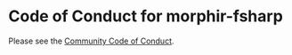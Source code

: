 # Code of Conduct for morphir-fsharp

Please see the [Community Code of Conduct](https://www.finos.org/code-of-conduct).
